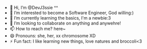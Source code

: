 - 👋 Hi, I’m @DevJ3ssie ^^
- 👀 I’m interested to become a Software Engineer, God willing:)
- 🌱 I’m currently learning the basics, I'm a newbie:3
- 💞️ I’m looking to collaborate on anything and anywehre!
- 📫 How to reach me? here~
- 😄 Pronouns: she, her, xx chromosome XD
- ⚡ Fun fact: I like learning new things, love natures and broccoli<3 

<!---
DevJ3ssie/DevJ3ssie is a ✨ special ✨ repository because its `README.md` (this file) appears on your GitHub profile.
You can click the Preview link to take a look at your changes.
--->
